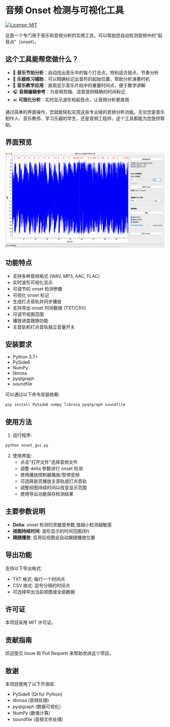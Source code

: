 # 音频 Onset 检测与可视化工具

[![License: MIT](https://img.shields.io/badge/License-MIT-yellow.svg)](https://opensource.org/licenses/MIT)

这是一个专门用于音乐和音频分析的实用工具，可以帮助您自动检测音频中的"起音点"（onset）。

## 这个工具能帮您做什么？

- 🎵 **音乐节拍分析**：自动找出音乐中的每个打击点，特别适合鼓点、节奏分析
- 🎹 **乐器练习辅助**：可以精确标记出音符的起始位置，帮助分析演奏时机
- 🎼 **音乐教学应用**：直观显示音乐片段中的重要时间点，便于教学讲解
- 🎧 **音频编辑参考**：为音频剪辑、混音提供精确的时间标记
- 📊 **可视化分析**：实时显示波形和起音点，让音频分析更直观

通过简单的界面操作，您就能轻松实现这些专业级的音频分析功能。无论您是音乐制作人、音乐教师、学习乐器的学生，还是音频工程师，这个工具都能为您提供帮助。

## 界面预览

![界面预览](pic/main.png)

## 功能特点

- 支持多种音频格式 (WAV, MP3, AAC, FLAC)
- 实时波形可视化显示
- 可调节的 onset 检测参数
- 可视化 onset 标记
- 生成打点音轨并同步播放
- 支持导出 onset 时间数据 (TXT/CSV)
- 可调节视图范围
- 播放进度跟随功能
- 主音轨和打点音轨独立音量开关

## 安装要求

- Python 3.7+
- PySide6
- NumPy
- librosa
- pyqtgraph
- soundfile

可以通过以下命令安装依赖:

```bash
pip install PySide6 numpy librosa pyqtgraph soundfile
```

## 使用方法

1. 运行程序:
```bash
python onset_gui.py
```

2. 使用界面:
   - 点击"打开文件"选择音频文件
   - 调整 delta 参数进行 onset 检测
   - 使用播放控制器播放/暂停音频
   - 可选择是否播放主音轨或打点音轨
   - 调整视图持续时间以改变显示范围
   - 使用导出功能保存检测结果

## 主要参数说明

- **Delta**: onset 检测的灵敏度参数,值越小检测越敏感
- **视图持续时间**: 波形显示的时间范围(秒)
- **跟随播放**: 启用后视图会自动跟随播放位置

## 导出功能

支持以下导出格式:
- TXT 格式: 每行一个时间点
- CSV 格式: 逗号分隔的时间点
- 可选择导出当前视图或全部数据

## 许可证

本项目采用 MIT 许可证。

## 贡献指南

欢迎提交 Issue 和 Pull Request 来帮助改进这个项目。

## 致谢

本项目使用了以下开源库:
- PySide6 (Qt for Python)
- librosa (音频处理)
- pyqtgraph (数据可视化)
- NumPy (数值计算)
- soundfile (音频文件处理)
